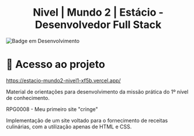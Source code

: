 <h1 align="center"> Nivel | Mundo 2 | Estácio - Desenvolvedor Full Stack </h1>

![Badge em Desenvolvimento](http://img.shields.io/static/v1?label=STATUS&message=CONCLUIDO&color=GREEN&style=for-the-badge)

# 📁 Acesso ao projeto
https://estacio-mundo2-nivel1-xf5b.vercel.app/


Material de orientações para desenvolvimento da missão
prática do 1º nível de conhecimento.

RPG0008  - Meu primeiro site "cringe"

Implementação de um site voltado para o fornecimento de receitas culinárias, com a
utilização apenas de HTML e CSS.
